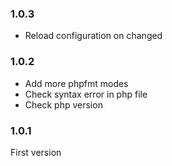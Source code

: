 ### 1.0.3
- Reload configuration on changed

### 1.0.2

- Add more phpfmt modes
- Check syntax error in php file
- Check php version

### 1.0.1

First version
